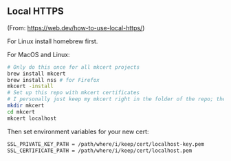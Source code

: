 ## Local HTTPS

(From: https://web.dev/how-to-use-local-https/)

For Linux install homebrew first.

For MacOS and Linux:

```bash
# Only do this once for all mkcert projects
brew install mkcert
brew install nss # for Firefox
mkcert -install
# Set up this repo with mkcert certificates
# I personally just keep my mkcert right in the folder of the repo; the folder is already gitignored ~ Alexey
mkdir mkcert
cd mkcert
mkcert localhost
```

Then set environment variables for your new cert:

```bash
SSL_PRIVATE_KEY_PATH = /path/where/i/keep/cert/localhost-key.pem
SSL_CERTIFICATE_PATH = /path/where/i/keep/cert/localhost.pem
```